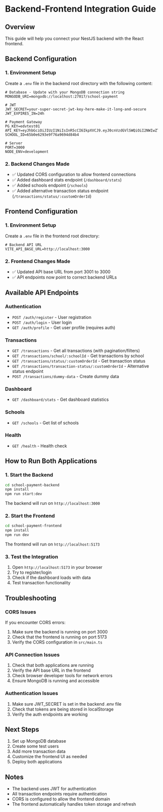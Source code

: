 # Backend-Frontend Integration Guide

## Overview
This guide will help you connect your NestJS backend with the React frontend.

## Backend Configuration

### 1. Environment Setup
Create a `.env` file in the backend root directory with the following content:

```env
# Database - Update with your MongoDB connection string
MONGODB_URI=mongodb://localhost:27017/school-payment

# JWT
JWT_SECRET=your-super-secret-jwt-key-here-make-it-long-and-secure
JWT_EXPIRES_IN=24h

# Payment Gateway
PG_KEY=edvtest01
API_KEY=eyJhbGciOiJIUzI1NiIsInR5cCI6IkpXVCJ9.eyJ0cnVzdGVlSWQiOiI2NWIwZTU1MmRkMzE5NTBhOWI0MWM1YmEiLCJJbmRleE9mQXBpS2V5Ijo2LCJpYXQiOjE3MTE2MjIyNzAsImV4cCI6MTc0MzE3OTg3MH0.Rye77Dp59GGxwCmwWekJHRj6edXWJnff9finjMhxKuw
SCHOOL_ID=65b0e6293e9f76a9694d84b4

# Server
PORT=3000
NODE_ENV=development
```

### 2. Backend Changes Made
- ✅ Updated CORS configuration to allow frontend connections
- ✅ Added dashboard stats endpoint (`/dashboard/stats`)
- ✅ Added schools endpoint (`/schools`)
- ✅ Added alternative transaction status endpoint (`/transactions/status/:customOrderId`)

## Frontend Configuration

### 1. Environment Setup
Create a `.env` file in the frontend root directory:

```env
# Backend API URL
VITE_API_BASE_URL=http://localhost:3000
```

### 2. Frontend Changes Made
- ✅ Updated API base URL from port 3001 to 3000
- ✅ API endpoints now point to correct backend URLs

## Available API Endpoints

### Authentication
- `POST /auth/register` - User registration
- `POST /auth/login` - User login
- `GET /auth/profile` - Get user profile (requires auth)

### Transactions
- `GET /transactions` - Get all transactions (with pagination/filters)
- `GET /transactions/school/:schoolId` - Get transactions by school
- `GET /transactions/status/:customOrderId` - Get transaction status
- `GET /transactions/transaction-status/:customOrderId` - Alternative status endpoint
- `POST /transactions/dummy-data` - Create dummy data

### Dashboard
- `GET /dashboard/stats` - Get dashboard statistics

### Schools
- `GET /schools` - Get list of schools

### Health
- `GET /health` - Health check

## How to Run Both Applications

### 1. Start the Backend
```bash
cd school-payment-backend
npm install
npm run start:dev
```
The backend will run on `http://localhost:3000`

### 2. Start the Frontend
```bash
cd school-payment-frontend
npm install
npm run dev
```
The frontend will run on `http://localhost:5173`

### 3. Test the Integration
1. Open `http://localhost:5173` in your browser
2. Try to register/login
3. Check if the dashboard loads with data
4. Test transaction functionality

## Troubleshooting

### CORS Issues
If you encounter CORS errors:
1. Make sure the backend is running on port 3000
2. Check that the frontend is running on port 5173
3. Verify the CORS configuration in `src/main.ts`

### API Connection Issues
1. Check that both applications are running
2. Verify the API base URL in the frontend
3. Check browser developer tools for network errors
4. Ensure MongoDB is running and accessible

### Authentication Issues
1. Make sure JWT_SECRET is set in the backend .env file
2. Check that tokens are being stored in localStorage
3. Verify the auth endpoints are working

## Next Steps
1. Set up MongoDB database
2. Create some test users
3. Add more transaction data
4. Customize the frontend UI as needed
5. Deploy both applications

## Notes
- The backend uses JWT for authentication
- All transaction endpoints require authentication
- CORS is configured to allow the frontend domain
- The frontend automatically handles token storage and refresh


